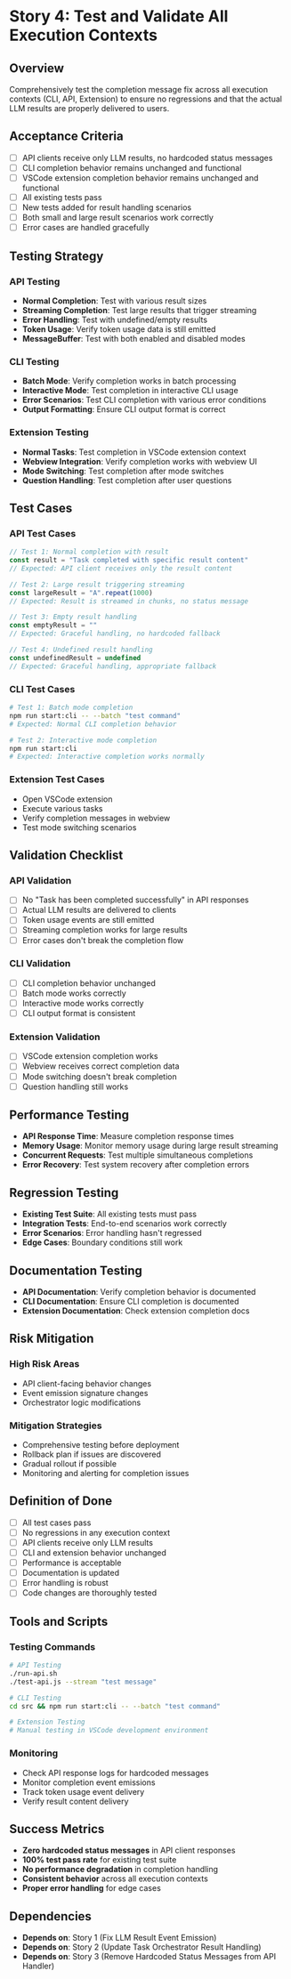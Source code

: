 # Story 4: Test and Validate All Execution Contexts

## Overview

Comprehensively test the completion message fix across all execution contexts (CLI, API, Extension) to ensure no regressions and that the actual LLM results are properly delivered to users.

## Acceptance Criteria

- [ ] API clients receive only LLM results, no hardcoded status messages
- [ ] CLI completion behavior remains unchanged and functional
- [ ] VSCode extension completion behavior remains unchanged and functional
- [ ] All existing tests pass
- [ ] New tests added for result handling scenarios
- [ ] Both small and large result scenarios work correctly
- [ ] Error cases are handled gracefully

## Testing Strategy

### API Testing

- **Normal Completion**: Test with various result sizes
- **Streaming Completion**: Test large results that trigger streaming
- **Error Handling**: Test with undefined/empty results
- **Token Usage**: Verify token usage data is still emitted
- **MessageBuffer**: Test with both enabled and disabled modes

### CLI Testing

- **Batch Mode**: Verify completion works in batch processing
- **Interactive Mode**: Test completion in interactive CLI usage
- **Error Scenarios**: Test CLI completion with various error conditions
- **Output Formatting**: Ensure CLI output format is correct

### Extension Testing

- **Normal Tasks**: Test completion in VSCode extension context
- **Webview Integration**: Verify completion works with webview UI
- **Mode Switching**: Test completion after mode switches
- **Question Handling**: Test completion after user questions

## Test Cases

### API Test Cases

```typescript
// Test 1: Normal completion with result
const result = "Task completed with specific result content"
// Expected: API client receives only the result content

// Test 2: Large result triggering streaming
const largeResult = "A".repeat(1000)
// Expected: Result is streamed in chunks, no status message

// Test 3: Empty result handling
const emptyResult = ""
// Expected: Graceful handling, no hardcoded fallback

// Test 4: Undefined result handling
const undefinedResult = undefined
// Expected: Graceful handling, appropriate fallback
```

### CLI Test Cases

```bash
# Test 1: Batch mode completion
npm run start:cli -- --batch "test command"
# Expected: Normal CLI completion behavior

# Test 2: Interactive mode completion
npm run start:cli
# Expected: Interactive completion works normally
```

### Extension Test Cases

- Open VSCode extension
- Execute various tasks
- Verify completion messages in webview
- Test mode switching scenarios

## Validation Checklist

### API Validation

- [ ] No "Task has been completed successfully" in API responses
- [ ] Actual LLM results are delivered to clients
- [ ] Token usage events are still emitted
- [ ] Streaming completion works for large results
- [ ] Error cases don't break the completion flow

### CLI Validation

- [ ] CLI completion behavior unchanged
- [ ] Batch mode works correctly
- [ ] Interactive mode works correctly
- [ ] CLI output format is consistent

### Extension Validation

- [ ] VSCode extension completion works
- [ ] Webview receives correct completion data
- [ ] Mode switching doesn't break completion
- [ ] Question handling still works

## Performance Testing

- **API Response Time**: Measure completion response times
- **Memory Usage**: Monitor memory usage during large result streaming
- **Concurrent Requests**: Test multiple simultaneous completions
- **Error Recovery**: Test system recovery after completion errors

## Regression Testing

- **Existing Test Suite**: All existing tests must pass
- **Integration Tests**: End-to-end scenarios work correctly
- **Error Scenarios**: Error handling hasn't regressed
- **Edge Cases**: Boundary conditions still work

## Documentation Testing

- **API Documentation**: Verify completion behavior is documented
- **CLI Documentation**: Ensure CLI completion is documented
- **Extension Documentation**: Check extension completion docs

## Risk Mitigation

### High Risk Areas

- API client-facing behavior changes
- Event emission signature changes
- Orchestrator logic modifications

### Mitigation Strategies

- Comprehensive testing before deployment
- Rollback plan if issues are discovered
- Gradual rollout if possible
- Monitoring and alerting for completion issues

## Definition of Done

- [ ] All test cases pass
- [ ] No regressions in any execution context
- [ ] API clients receive only LLM results
- [ ] CLI and extension behavior unchanged
- [ ] Performance is acceptable
- [ ] Documentation is updated
- [ ] Error handling is robust
- [ ] Code changes are thoroughly tested

## Tools and Scripts

### Testing Commands

```bash
# API Testing
./run-api.sh
./test-api.js --stream "test message"

# CLI Testing
cd src && npm run start:cli -- --batch "test command"

# Extension Testing
# Manual testing in VSCode development environment
```

### Monitoring

- Check API response logs for hardcoded messages
- Monitor completion event emissions
- Track token usage event delivery
- Verify result content delivery

## Success Metrics

- **Zero hardcoded status messages** in API client responses
- **100% test pass rate** for existing test suite
- **No performance degradation** in completion handling
- **Consistent behavior** across all execution contexts
- **Proper error handling** for edge cases

## Dependencies

- **Depends on**: Story 1 (Fix LLM Result Event Emission)
- **Depends on**: Story 2 (Update Task Orchestrator Result Handling)
- **Depends on**: Story 3 (Remove Hardcoded Status Messages from API Handler)
